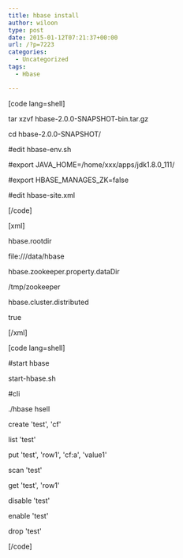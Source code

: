 ```yaml
---
title: hbase install
author: wiloon
type: post
date: 2015-01-12T07:21:37+00:00
url: /?p=7223
categories:
  - Uncategorized
tags:
  - Hbase

---
```

[code lang=shell]
  
tar xzvf hbase-2.0.0-SNAPSHOT-bin.tar.gz
  
cd hbase-2.0.0-SNAPSHOT/

#edit hbase-env.sh
  
#export JAVA\_HOME=/home/xxx/apps/jdk1.8.0\_111/
  
#export HBASE\_MANAGES\_ZK=false

#edit hbase-site.xml
  
[/code]

[xml]
  
<configuration>
    
<property>
      
<name>hbase.rootdir</name>
      
<value>file:///data/hbase</value>
    
</property>
    
<property>
      
<name>hbase.zookeeper.property.dataDir</name>
      
<value>/tmp/zookeeper</value>
    
</property>
    
<property>
    
<name>hbase.cluster.distributed</name>
    
<value>true</value>
  
</property>
  
</configuration>
  
[/xml]

[code lang=shell]
  
#start hbase
  
start-hbase.sh

#cli
  
./hbase hsell

create 'test', 'cf'
  
list 'test'
  
put 'test', 'row1', 'cf:a', 'value1'
  
scan 'test'
  
get 'test', 'row1'
  
disable 'test'
  
enable 'test'
  
drop 'test'
  
[/code]